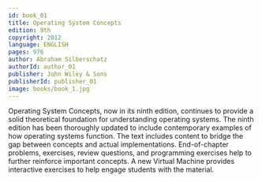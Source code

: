 ```yaml
---
id: book_01
title: Operating System Concepts
edition: 9th
copyright: 2012
language: ENGLISH
pages: 976
author: Abraham Silberschatz
authorId: author_01
publisher: John Wiley & Sons
publisherId: publisher_01
image: books/book_1.jpg
---
```

Operating System Concepts, now in its ninth edition, continues to provide a solid theoretical
foundation for understanding operating systems. The ninth edition has been thoroughly updated to
include contemporary examples of how operating systems function. The text includes content to
bridge the gap between concepts and actual implementations. End-of-chapter problems, exercises,
review questions, and programming exercises help to further reinforce important concepts. A new
Virtual Machine provides interactive exercises to help engage students with the material.
